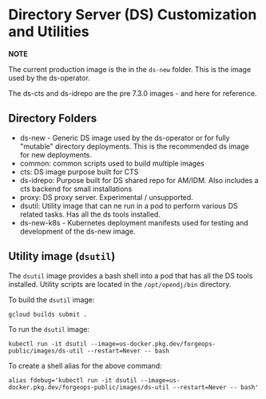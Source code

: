 # Directory Server (DS) Customization and Utilities

**NOTE**

The current production image is the in the `ds-new` folder. This is the image used by the ds-operator.

The ds-cts and ds-idrepo are the pre 7.3.0 images - and here for reference.

## Directory Folders

* ds-new - Generic DS image used by the ds-operator or for fully "mutable" directory deployments. This is
the recommended ds image for new deployments.
* common: common scripts used to build multiple images
* cts:  DS image purpose built for CTS
* ds-idrepo: Purpose built for DS shared repo for AM/IDM. Also includes a cts backend for small installations
* proxy: DS proxy server. Experimental / unsupported.
* dsutil:  Utility image that can ne run in a pod to perform various DS related tasks. Has all the ds tools installed.
* ds-new-k8s - Kubernetes deployment manifests used for testing and development of the ds-new image.

## Utility image (`dsutil`)

The `dsutil` image provides a bash shell into a pod that has all the DS tools
installed. Utility scripts are located in the `/opt/opendj/bin` directory.

To build the `dsutil` image:

```
gcloud builds submit .
```

To run the `dsutil` image:

```
kubectl run -it dsutil --image=us-docker.pkg.dev/forgeops-public/images/ds-util --restart=Never -- bash
```

To create a shell alias for the above command:

```
alias fdebug='kubectl run -it dsutil --image=us-docker.pkg.dev/forgeops-public/images/ds-util --restart=Never -- bash'
```
